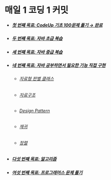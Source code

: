 # 매일 1 코딩 1 커밋
<ul>
  <li>
    <h5> 
    <a href="https://github.com/jysaa5/VioletCheese_Study/tree/master/CodeUp_basics100/src/com/violetCheese">
    첫 번째 목표: CodeUp 기초 100문제 풀기 → 완료
    </a> 
    </h5>
  </li>
  <li>
    <h5> 
    <a href="https://github.com/jysaa5/VioletCheese_Study/tree/master/Programmers_Java_Beginning/src">
    두 번째 목표: 자바 초급 복습
    </a> 
    </h5>
  </li>
  <li>
    <h5>
      <a href="https://github.com/jysaa5/VioletCheese_Study/tree/master/Programmers_Java_Intermediate/src">
    세 번째 목표: 자바 중급 복습 
    </a>
    </h5>
  </li>
  <li> 
    <h5>
      <a href="https://github.com/jysaa5/VioletCheese_Study/tree/master/FunctionLibrary/src">
    네 번째 목표: 자바 공부하면서 필요한 기능 직접 구현
    </a>
    </h5>
    <ul> 
      <li> 
        <h6>
          <a href="https://github.com/jysaa5/VioletCheese_Study/tree/master/FunctionLibrary/src/dataType_ex">자료형 판별 클래스
          </a>
        </h6> 
      </li>
      <li> 
        <h6>
          <a href="https://github.com/jysaa5/VioletCheese_Study/tree/master/DataStructure">
            자료구조
          </a>
        </h6> 
      </li>
      <li> 
        <h6>
          <a href="https://github.com/jysaa5/VioletCheese_Study/tree/master/FunctionLibrary/src/designPattern_ex">
            Design Pattern
          </a>
        </h6> 
      </li>
       <li> 
        <h6>
          <a href="https://github.com/jysaa5/VioletCheese_Study/tree/master/FunctionLibrary/src/recursiveFunction_ex">
            재귀
          </a>
        </h6> 
      </li>
      <li> 
        <h6>
          <a href="https://github.com/jysaa5/VioletCheese_Study/tree/master/FunctionLibrary/src/sort_ex">
            정렬
          </a>
        </h6> 
      </li>
    </ul> 
  </li>
     <li>
       <h5> 
         <a href="https://github.com/jysaa5/VioletCheese_Study/tree/master/Algorithm">다섯 번째 목표: 알고리즘
         </a>
       </h5> 
  </li>
  <li>
    <h5>
      <a href="https://github.com/jysaa5/VioletCheese_Study/tree/master/Programmers_Ex/src/com/violetCheese/programmers">
        여섯 번째 목표: 프로그래머스 문제 풀기 
      </a>
    </h5> 
  </li>
</ul>
